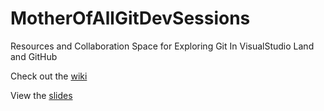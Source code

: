 MotherOfAllGitDevSessions
=========================

Resources and Collaboration Space for Exploring Git In VisualStudio Land and GitHub

Check out the [wiki](../../wiki)

View the [slides](http://slid.es/davious/git)
